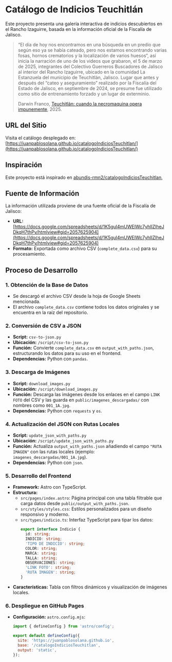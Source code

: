 # Catálogo de Indicios Teuchitlán

Este proyecto presenta una galería interactiva de indicios descubiertos en el Rancho Izaguirre, basada en la información oficial de la Fiscalía de Jalisco.
> “El día de hoy nos encontramos en una búsqueda en un predio que según eso ya se había cateado, pero nos estamos encontrando varias fosas, hornos crematorios y la localización de varios huesos“, así inicia la narración de uno de los videos que grabaron, el 5 de marzo de 2025, integrantes del Colectivo Guerreros Buscadores de Jalisco al interior del Rancho Izaguirre, ubicado en la comunidad La Estanzuela del municipio de Teuchitlán, Jalisco. Lugar que antes y después del “cateo y aseguramiento” realizado por la Fiscalía del Estado de Jalisco, en septiembre de 2024, se presume fue utilizado como sitio de entrenamiento forzado y un lugar de exterminio.
>
> Darwin Franco, [Teuchitlán: cuando la necromaquina opera impunemente](https://www.zonadocs.mx/2025/03/12/teuchitlan-cuando-la-necromaquina-opera-impunemente/), 2025.

## URL del Sitio
Visita el catálogo desplegado en: [https://juanpablosolana.github.io/catalogoIndiciosTeuchitlan/](https://juanpablosolana.github.io/catalogoIndiciosTeuchitlan/)

## Inspiración
Este proyecto está inspirado en [abundis-rmn2/catalogoIndiciosTeuchitlan](https://github.com/abundis-rmn2/catalogoIndiciosTeuchitlan), 

## Fuente de Información
La información utilizada proviene de una fuente oficial de la Fiscalía de Jalisco:
- **URL:** [https://docs.google.com/spreadsheets/d/1K5gul4mUWEIWc7yhlIZlheJDkqH7thPv/htmlview#gid=2057625904](https://docs.google.com/spreadsheets/d/1K5gul4mUWEIWc7yhlIZlheJDkqH7thPv/htmlview#gid=2057625904)
- **Formato:** Exportada como archivo CSV (`complete_data.csv`) para su procesamiento.

## Proceso de Desarrollo

### 1. Obtención de la Base de Datos
- Se descargó el archivo CSV desde la hoja de Google Sheets mencionada.
- El archivo `complete_data.csv` contiene todos los datos originales y se encuentra en la raíz del repositorio.

### 2. Conversión de CSV a JSON
- **Script:** `csv-to-json.py`
- **Ubicación:** `/script/csv-to-json.py`
- **Función:** Convierte `complete_data.csv` en `output_with_paths.json`, estructurando los datos para su uso en el frontend.
- **Dependencias:** Python con `pandas`.

### 3. Descarga de Imágenes
- **Script:** `download_images.py`
- **Ubicación:** `/script/download_images.py`
- **Función:** Descarga las imágenes desde los enlaces en el campo `LINK FOTO` del CSV y las guarda en `public/imagenes_descargadas/` con nombres como `001_1A.jpg`.
- **Dependencias:** Python con `requests` y `os`.

### 4. Actualización del JSON con Rutas Locales
- **Script:** `update_json_with_paths.py`
- **Ubicación:** `/script/update_json_with_paths.py`
- **Función:** Actualiza `output_with_paths.json` añadiendo el campo `"RUTA IMAGEN"` con las rutas locales (ejemplo: `imagenes_descargadas/001_1A.jpg`).
- **Dependencias:** Python con `json`.

### 5. Desarrollo del Frontend
- **Framework:** Astro con TypeScript.
- **Estructura:**
  - `src/pages/index.astro`: Página principal con una tabla filtrable que carga datos desde `public/output_with_paths.json`.
  - `src/styles/styles.css`: Estilos personalizados para un diseño responsivo y moderno.
  - `src/types/indicio.ts`: Interfaz TypeScript para tipar los datos:
    ```typescript
    export interface Indicio {
      id: string;
      INDICIO: string;
      'TIPO DE INDICIO': string;
      COLOR: string;
      MARCA: string;
      TALLA: string;
      OBSERVACIONES: string;
      'LINK FOTO': string;
      'RUTA IMAGEN': string;
    }
    ```
- **Características:** Tabla con filtros dinámicos y visualización de imágenes locales.

### 6. Despliegue en GitHub Pages
- **Configuración:** `astro.config.mjs`:
  ```javascript
  import { defineConfig } from 'astro/config';

  export default defineConfig({
    site: 'https://juanpablosolana.github.io',
    base: '/catalogoIndiciosTeuchitlan',
    output: 'static',
  });
